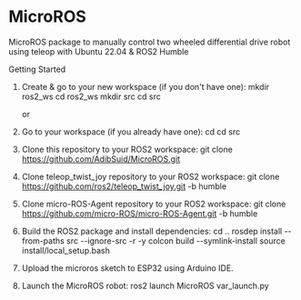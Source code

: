 # MicroROS
MicroROS package to manually control two wheeled differential drive robot using teleop with Ubuntu 22.04 & ROS2 Humble

Getting Started
1. Create & go to your new workspace (if you don't have one):
   mkdir ros2_ws
   cd ros2_ws
   mkdir src
   cd src

   or

2. Go to your workspace (if you already have one):
   cd <yourworkspacename>
   cd src
   
3. Clone this repository to your ROS2 workspace:
   git clone https://github.com/AdibSuid/MicroROS.git
  
4. Clone teleop_twist_joy repository to your ROS2 workspace:
   git clone https://github.com/ros2/teleop_twist_joy.git -b humble

5. Clone micro-ROS-Agent repository to your ROS2 workspace:
   git clone https://github.com/micro-ROS/micro-ROS-Agent.git -b humble

6. Build the ROS2 package and install dependencies:
   cd  ..
   rosdep install --from-paths src --ignore-src -r -y
   colcon build --symlink-install
   source install/local_setup.bash

7. Upload the microros sketch to ESP32 using Arduino IDE.
8. Launch the MicroROS robot:
   ros2 launch MicroROS var_launch.py
